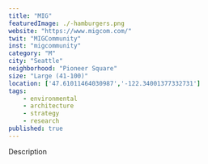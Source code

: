 ```yaml
---
title: "MIG"
featuredImage: ./-hamburgers.png
website: "https://www.migcom.com/"
twit: "MIGCommunity"
inst: "migcommunity"
category: "M"
city: "Seattle"
neighborhood: "Pioneer Square"
size: "Large (41-100)"
location: ['47.61011464030987','-122.34001377332731']
tags:
    - environmental
    - architecture
    - strategy
    - research
published: true
---
```


Description
